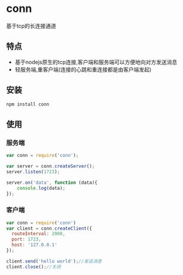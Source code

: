 conn
=========


基于tcp的长连接通道

## 特点
* 基于nodejs原生的tcp连接,客户端和服务端可以方便地向对方发送消息
* 轻服务端,重客户端(连接的心跳和重连接都是由客户端发起)



## 安装
```bash
npm install conn
```

## 使用

### 服务端

```js
var conn = require('conn');

var server = conn.createServer();
server.listen(1723);

server.on('data', function (data){
	console.log(data);
});

```

### 客户端

```js
var conn = require('conn')
var client = conn.createClient({
  routeInterval: 2000,
  port: 1723,
  host: '127.0.0.1'
});

client.send('hello world');//发送消息
client.close();//关闭
```